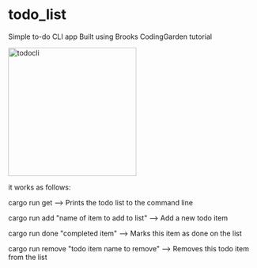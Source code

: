 # todo_list
Simple to-do CLI app 
Built using Brooks CodingGarden tutorial


<img width="259" alt="todocli" src="https://user-images.githubusercontent.com/20504394/101419800-a42b6a00-38a5-11eb-87cb-8cc790c3319b.PNG">

it works as follows:

cargo run get --> Prints the todo list to the command line

cargo run add "name of item to add to list" --> Add a new todo item

cargo run done "completed item" --> Marks this item as done on the list

cargo run remove "todo item name to remove" --> Removes this todo item from the list

